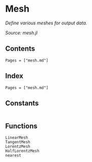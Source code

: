 # Mesh

*Define various meshes for output data.*

*Source: mesh.jl*

## Contents

```@contents
Pages = ["mesh.md"]
```

## Index

```@index
Pages = ["mesh.md"]
```

## Constants

```@docs

```

## Functions

```@docs
LinearMesh
TangentMesh
LorentzMesh
HalfLorentzMesh
nearest
```

